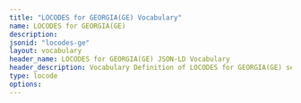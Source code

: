 ```yaml
---
title: "LOCODES for GEORGIA(GE) Vocabulary"
name: LOCODES for GEORGIA(GE) 
description: 
jsonid: "locodes-ge"
layout: vocabulary
header_name: LOCODES for GEORGIA(GE) JSON-LD Vocabulary
header_description: Vocabulary Definition of LOCODES for GEORGIA(GE) semantics in HTML format. JSON-LD format is available at [locodes-ge.jsonld](/vocabulary/locodes-ge.jsonld)
type: locode
options:
---
```

